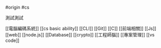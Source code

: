 #origin #cs 

測試測試

[[電腦編碼系統]]
[[cs basic ability]]
[[CLI]]
[[Git]]
[[C]]
[[前端相關]]
[[Js]]
[[web]]
[[node.js]]
[[Database]]
[[crypto]]
[[工程師腦]]
[[專案管理]]
[[vs code]]

